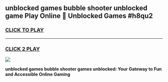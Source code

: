 
## unblocked games bubble shooter unblocked game Play Online 👋 Unblocked Games #h8qu2
<h3>
<a href="https://premium.freeplayer.one?title=unblocked_games_bubble_shooter&ref=21F">CLICK TO PLAY</a></h3>
<hr>

<h3>
<a href="https://premium.freeplayer.one?title=unblocked_games_bubble_shooter&ref=21F">CLICK 2 PLAY</a>
  
</h3>

<a href="https://premium.freeplayer.one?title=unblocked_games_bubble_shooter&ref=21F/"><img src="https://clearcache.store/games.png"></a>


**unblocked games bubble shooter games unblocked: Your Gateway to Fun and Accessible Online Gaming**
